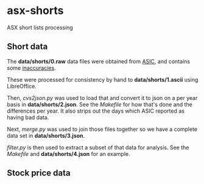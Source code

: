 # asx-shorts
ASX short lists processing

## Short data

The **data/shorts/0.raw** data files were obtained from
[ASIC](https://asic.gov.au/regulatory-resources/markets/short-selling/short-selling-reports-notice/), and
contains some [inaccuracies](https://asic.gov.au/regulatory-resources/markets/short-selling/short-selling-reports-notice/).

These were processed for consistency by hand to **data/shorts/1.ascii** using LibreOffice.

Then, *cvs2json.py* was used to load that and convert it to json on a per year basis in **data/shorts/2.json**. See
the *Makefile* for how that's done and the differences per year. It also strips out the days which ASIC
reported as having bad data.

Next, *merge.py* was used to join those files together so we have a complete data set in **data/shorts/3.json**.

*filter.py* is then used to extract a subset of that data for analysis. See the *Makefile* and
**data/shorts/4.json** for an example.

## Stock price data
